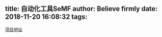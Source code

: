 title: 自动化工具SeMF
author: Believe firmly
date: 2018-11-20 16:08:32
tags:
---
[项目地址](https://gitee.com/gy071089/SecurityManageFramwork)
